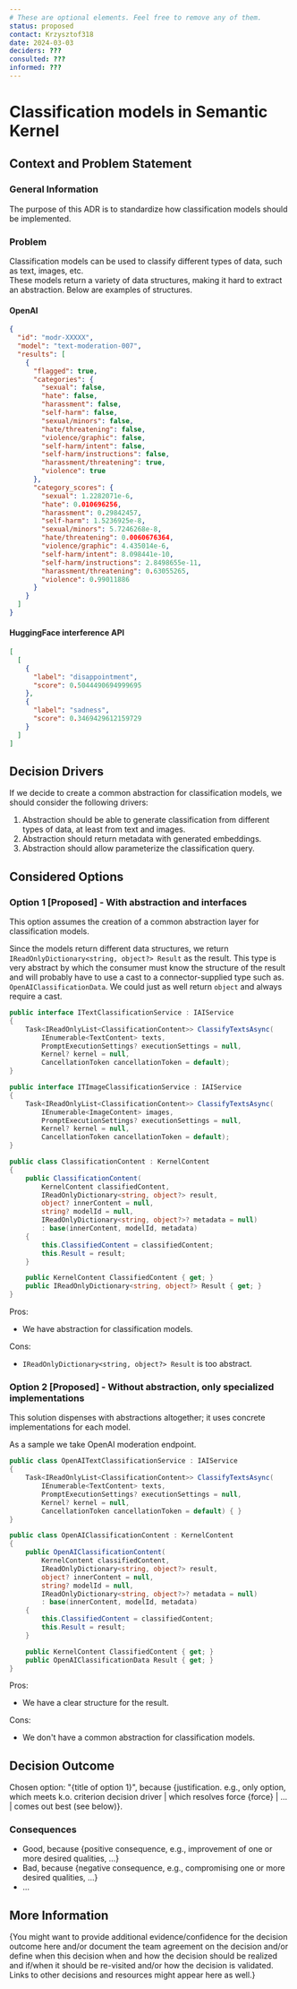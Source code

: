```yaml
---
# These are optional elements. Feel free to remove any of them.
status: proposed
contact: Krzysztof318
date: 2024-03-03
deciders: ???
consulted: ???
informed: ???
---
```


# Classification models in Semantic Kernel

## Context and Problem Statement

### General Information

The purpose of this ADR is to standardize how classification models should be implemented.

### Problem

Classification models can be used to classify different types of data, such as text, images, etc.\
These models return a variety of data structures, making it hard to extract an abstraction. Below are examples of structures.

#### OpenAI

```json
{
  "id": "modr-XXXXX",
  "model": "text-moderation-007",
  "results": [
    {
      "flagged": true,
      "categories": {
        "sexual": false,
        "hate": false,
        "harassment": false,
        "self-harm": false,
        "sexual/minors": false,
        "hate/threatening": false,
        "violence/graphic": false,
        "self-harm/intent": false,
        "self-harm/instructions": false,
        "harassment/threatening": true,
        "violence": true
      },
      "category_scores": {
        "sexual": 1.2282071e-6,
        "hate": 0.010696256,
        "harassment": 0.29842457,
        "self-harm": 1.5236925e-8,
        "sexual/minors": 5.7246268e-8,
        "hate/threatening": 0.0060676364,
        "violence/graphic": 4.435014e-6,
        "self-harm/intent": 8.098441e-10,
        "self-harm/instructions": 2.8498655e-11,
        "harassment/threatening": 0.63055265,
        "violence": 0.99011886
      }
    }
  ]
}
```

#### HuggingFace interference API

```json
[
  [
    {
      "label": "disappointment",
      "score": 0.5044490694999695
    },
    {
      "label": "sadness",
      "score": 0.3469429612159729
    }
  ]
]
```

## Decision Drivers

If we decide to create a common abstraction for classification models, we should consider the following drivers:
1. Abstraction should be able to generate classification from different types of data, at least from text and images.
2. Abstraction should return metadata with generated embeddings.
3. Abstraction should allow parameterize the classification query.

## Considered Options

### Option 1 [Proposed] - With abstraction and interfaces

This option assumes the creation of a common abstraction layer for classification models.

Since the models return different data structures, we return `IReadOnlyDictionary<string, object?> Result` as the result.
This type is very abstract by which the consumer must know the structure of the result
and will probably have to use a cast to a connector-supplied type such as. `OpenAIClassificationData`.
We could just as well return `object` and always require a cast.

```csharp
public interface ITextClassificationService : IAIService
{
    Task<IReadOnlyList<ClassificationContent>> ClassifyTextsAsync(
        IEnumerable<TextContent> texts,
        PromptExecutionSettings? executionSettings = null,
        Kernel? kernel = null,
        CancellationToken cancellationToken = default);
}

public interface ITImageClassificationService : IAIService
{
    Task<IReadOnlyList<ClassificationContent>> ClassifyTextsAsync(
        IEnumerable<ImageContent> images,
        PromptExecutionSettings? executionSettings = null,
        Kernel? kernel = null,
        CancellationToken cancellationToken = default);
}

public class ClassificationContent : KernelContent
{
    public ClassificationContent(
        KernelContent classifiedContent,
        IReadOnlyDictionary<string, object?> result,
        object? innerContent = null,
        string? modelId = null,
        IReadOnlyDictionary<string, object?>? metadata = null)
        : base(innerContent, modelId, metadata)
    {
        this.ClassifiedContent = classifiedContent;
        this.Result = result;
    }

    public KernelContent ClassifiedContent { get; }
    public IReadOnlyDictionary<string, object?> Result { get; }
}
```

Pros:
- We have abstraction for classification models.

Cons:
- `IReadOnlyDictionary<string, object?> Result` is too abstract.

### Option 2 [Proposed] - Without abstraction, only specialized implementations

This solution dispenses with abstractions altogether; it uses concrete implementations for each model.

As a sample we take OpenAI moderation endpoint.
```csharp
public class OpenAITextClassificationService : IAIService
{
    Task<IReadOnlyList<ClassificationContent>> ClassifyTextsAsync(
        IEnumerable<TextContent> texts,
        PromptExecutionSettings? executionSettings = null,
        Kernel? kernel = null,
        CancellationToken cancellationToken = default) { }
}

public class OpenAIClassificationContent : KernelContent
{
    public OpenAIClassificationContent(
        KernelContent classifiedContent,
        IReadOnlyDictionary<string, object?> result,
        object? innerContent = null,
        string? modelId = null,
        IReadOnlyDictionary<string, object?>? metadata = null)
        : base(innerContent, modelId, metadata)
    {
        this.ClassifiedContent = classifiedContent;
        this.Result = result;
    }

    public KernelContent ClassifiedContent { get; }
    public OpenAIClassificationData Result { get; }
}
```
Pros:
- We have a clear structure for the result.

Cons:
- We don't have a common abstraction for classification models.

## Decision Outcome

Chosen option: "{title of option 1}", because
{justification. e.g., only option, which meets k.o. criterion decision driver | which resolves force {force} | … | comes
out best (see below)}.

<!-- This is an optional element. Feel free to remove. -->

### Consequences

- Good, because {positive consequence, e.g., improvement of one or more desired qualities, …}
- Bad, because {negative consequence, e.g., compromising one or more desired qualities, …}
- … <!-- numbers of consequences can vary -->

<!-- This is an optional element. Feel free to remove. -->

## More Information

{You might want to provide additional evidence/confidence for the decision outcome here and/or
document the team agreement on the decision and/or
define when this decision when and how the decision should be realized and if/when it should be re-visited and/or
how the decision is validated.
Links to other decisions and resources might appear here as well.}
